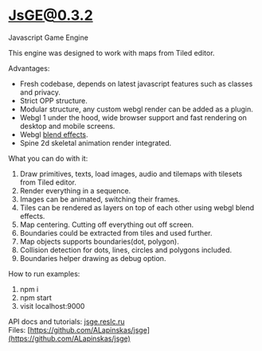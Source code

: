 # JsGE@0.3.2

Javascript Game Engine

This engine was designed to work with maps from Tiled editor.

Advantages:
* Fresh codebase, depends on latest javascript features such as classes and privacy. 
* Strict OPP structure.
* Modular structure, any custom webgl render can be added as a plugin.
* Webgl 1 under the hood, wide browser support and fast rendering on desktop and mobile screens.
* Webgl [blend effects](https://developer.mozilla.org/en-US/docs/Web/API/WebGLRenderingContext/blendFunc).
* Spine 2d skeletal animation render integrated.

What you can do with it:
1. Draw primitives, texts, load images, audio and tilemaps with tilesets from Tiled editor.
2. Render everything in a sequence.
4. Images can be animated, switching their frames.
5. Tiles can be rendered as layers on top of each other using webgl blend effects.
6. Map centering. Cutting off everything out off screen.
7. Boundaries could be extracted from tiles and used further.
8. Map objects supports boundaries(dot, polygon).
9. Collision detection for dots, lines, circles and polygons included.
10. Boundaries helper drawing as debug option.

How to run examples:
1. npm i
2. npm start
3. visit localhost:9000

API docs and tutorials: [jsge.reslc.ru](https://jsge.reslc.ru) \
Files: [https://github.com/ALapinskas/jsge](https://github.com/ALapinskas/jsge)